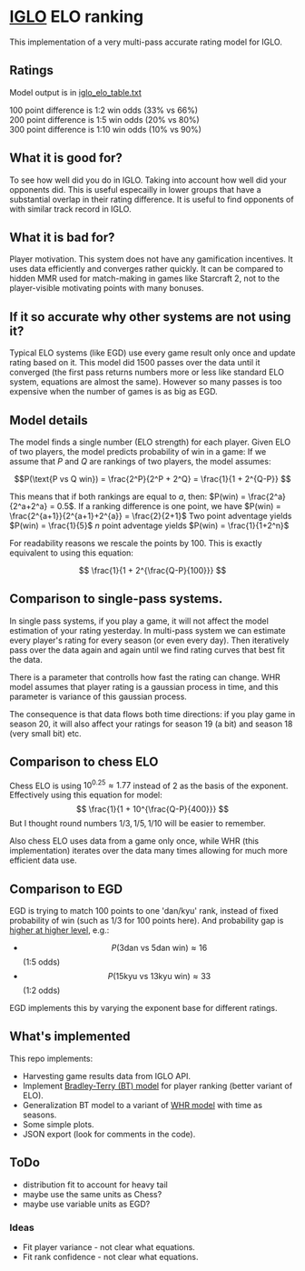 # [IGLO](https://iglo.szalenisamuraje.org/) ELO ranking

This implementation of a very multi-pass accurate rating model for IGLO.

## Ratings

Model output is in [iglo_elo_table.txt](https://raw.githubusercontent.com/lukaszlew/iglo_elo/main/iglo_elo_table.txt)

100 point difference is 1:2 win odds  (33% vs 66%)  
200 point difference is 1:5 win odds  (20% vs 80%)  
300 point difference is 1:10 win odds  (10% vs 90%)  

## What it is good for?

To see how well did you do in IGLO. Taking into account how well did your opponents did.
This is useful especailly in lower groups that have a substantial overlap in their rating difference.
It is useful to find opponents of with similar track record in IGLO.

## What it is bad for?

Player motivation. 
This system does not have any gamification incentives. It uses data efficiently and converges rather quickly.
It can be compared to hidden MMR used for match-making in games like Starcraft 2, not to the player-visible motivating points with many bonuses.

## If it so accurate why other systems are not using it?

Typical ELO systems (like EGD) use every game result only once and update rating based on it.
This model did 1500 passes over the data until it converged (the first pass returns numbers more or less like standard ELO system, equations are almost the same).
However so many passes is too expensive when the number of games is as big as EGD.

## Model details

The model finds a single number (ELO strength) for each player.
Given ELO of two players, the model predicts probability of win in a game:
If we assume that $P$ and $Q$ are rankings of two players, the model assumes:

$$P(\text{P vs Q win}) = \frac{2^P}{2^P + 2^Q} = \frac{1}{1 + 2^{Q-P}} $$

This means that if both rankings are equal to $a$, then: $P(win) = \frac{2^a}{2^a+2^a} = 0.5$.
If a ranking difference is one point, we have $P(win) = \frac{2^{a+1}}{2^{a+1}+2^{a}} = \frac{2}{2+1}$
Two point adventage yields $P(win) = \frac{1}{5}$
$n$ point adventage yields $P(win) = \frac{1}{1+2^n}$

For readability reasons we rescale the points by 100. This is exactly equivalent to using this equation:

$$ \frac{1}{1 + 2^{\frac{Q-P}{100}}} $$

## Comparison to single-pass systems.

In single pass systems, if you play a game, it will not affect the model estimation of your rating yesterday.
In multi-pass system we can estimate every player's rating for every season (or even every day).
Then iteratively pass over the data again and again until we find rating curves that best fit the data.

There is a parameter that controlls how fast the rating can change. 
WHR model assumes that player rating is a gaussian process in time, and this parameter is variance of this gaussian process.

The consequence is that data flows both time directions: if you play game in season 20, it will also affect your ratings for season 19 (a bit) and season 18 (very small bit) etc.

## Comparison to chess ELO

Chess ELO is using $10^0.25 \approx 1.77$ instead of 2 as the basis of the exponent. Effectively using this equation for model:
$$ \frac{1}{1 + 10^{\frac{Q-P}{400}}} $$
But I thought round numbers $1/3, 1/5, 1/10$ will be easier to remember.

Also chess ELO uses data from a game only once, while WHR (this implementation) iterates over the data many times allowing 
for much more efficient data use. 

## Comparison to EGD

EGD is trying to match 100 points to one 'dan/kyu' rank, instead of fixed probability of win (such as 1/3 for 100 points here).
And probability gap is [higher at higher level](https://www.europeangodatabase.eu/EGD/winning_stats.php), e.g.:

- $$P(\text{3dan vs 5dan win}) \approx 16%$$ (1:5 odds)
- $$P(\text{15kyu vs 13kyu win}) \approx 33%$$ (1:2 odds)

EGD implements this by varying the exponent base for different ratings.

## What's implemented

This repo implements:

- Harvesting game results data from IGLO API.
- Implement [Bradley-Terry (BT) model](https://en.wikipedia.org/wiki/Bradley%E2%80%93Terry_model) for player ranking (better variant of ELO).
- Generalization BT model to a variant of [WHR model](https://www.remi-coulom.fr/WHR/) with time as seasons.
- Some simple plots.
- JSON export (look for comments in the code).


## ToDo

- distribution fit to account for heavy tail
- maybe use the same units as Chess?
- maybe use variable units as EGD?

### Ideas

- Fit player variance - not clear what equations.
- Fit rank confidence - not clear what equations.
